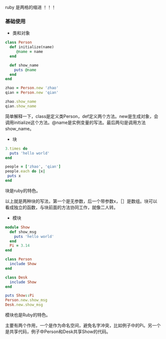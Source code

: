 

ruby 是两格的缩进 ！！！

### 基础使用

+ 类和对象

```ruby
class Person
  def initialize(name)
     @name = name
  end

  def show_name
    puts @name
  end
end

zhao = Person.new 'zhao'
qian = Person.new 'qian'

zhao.show_name
qian.show_name

```

简单解释一下，class是定义类Person，def定义两个方法。new是生成对象，会调用initialize这个方法。@name是实例变量的写法。最后两句是调用方法show_name。

+ 块

```ruby
3.times do
  puts 'hello world'
end

people = ['zhao', 'qian']
people.each do |x|
 puts x
end
```

块是ruby的特色。

以上就是两种块的写法，第一个是无参数，后一个带参数x，［］是数组。块可以看成独立的函数，与块前面的方法协同工作，就像二人转。

+ 模块

```ruby
module Show
  def show_msg
    puts 'hello world'
  end
  Pi = 3.14
end

class Person
  include Show
end

class Desk
  include Show
end

puts Show::Pi
Person.new.show_msg
Desk.new.show_msg
```

模块也是Ruby的特色。

主要有两个作用，一个是作为命名空间，避免名字冲突，比如例子中的Pi。另一个是共享代码，例子中Person和Desk共享Show的代码。



